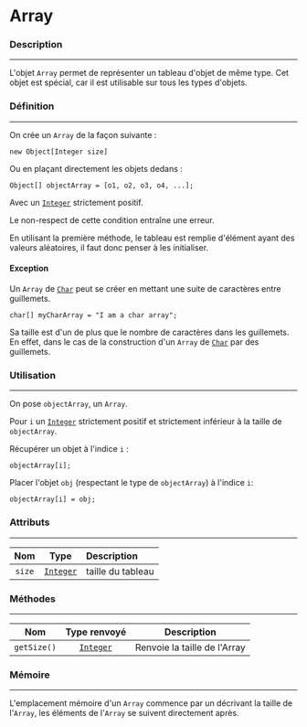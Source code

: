 # Array

### Description
---
L'objet `Array` permet de représenter un tableau d'objet de même type.
Cet objet est spécial, car il est utilisable sur tous les types d'objets.

### Définition
---
On crée un `Array` de la façon suivante :
```base
new Object[Integer size]
```

Ou en plaçant directement les objets dedans :
```base
Object[] objectArray = [o1, o2, o3, o4, ...];
```


Avec un [`Integer`](Integer.md) strictement positif.

Le non-respect de cette condition entraîne une erreur.

En utilisant la première méthode, le tableau est remplie d'élément ayant des valeurs aléatoires, il faut donc penser à les initialiser.

#### Exception
Un `Array` de [`Char`](Char.md) peut se créer en mettant une suite de caractères entre guillemets.
```base
char[] myCharArray = "I am a char array";
```

Sa taille est d'un de plus que le nombre de caractères dans les guillemets. En effet, dans le cas de la construction d'un `Array` de [`Char`](Char.md) par des guillemets.


### Utilisation
___
On pose `objectArray`, un `Array`.

Pour `i` un [`Integer`](Integer.md) strictement positif et strictement inférieur à la taille de `objectArray`.

Récupérer un objet à l'indice `i` :
```base
objectArray[i];
```

Placer l'objet `obj` (respectant le type de `objectArray`) à l'indice `i`:
```base
objectArray[i] = obj;
```

### Attributs
---

|  Nom   |          Type           | Description       |
|:------:|:-----------------------:|:------------------|
| `size` | [`Integer`](Integer.md) | taille du tableau |

### Méthodes
---

|      Nom      |            Type renvoyé             | Description                                          |
|:-------------:|:-----------------------------------:|------------------------------------------------------|
| ``getSize()`` |      [``Integer``](Integer.md)      | Renvoie la taille de l'Array                         |


### Mémoire
---

L'emplacement mémoire d'un `Array` commence par un [](Integer.md) décrivant la taille de l'`Array`, les éléments de l'`Array` se suivent directement après.